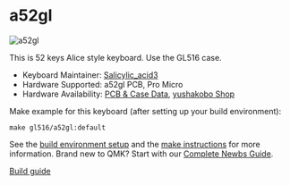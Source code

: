 # a52gl

![a52gl](https://cdn-ak.f.st-hatena.com/images/fotolife/S/Salicylic_acid3/20210911/20210911005227.jpg)

This is 52 keys Alice style keyboard.
Use the GL516 case.

* Keyboard Maintainer: [Salicylic_acid3](https://github.com/Salicylic-acid3)
* Hardware Supported: a52gl PCB, Pro Micro
* Hardware Availability: [PCB & Case Data](https://github.com/Salicylic-acid3/GL516_Exemple), [yushakobo Shop](https://shop.yushakobo.jp/products/3342)

Make example for this keyboard (after setting up your build environment):

    make gl516/a52gl:default

See the [build environment setup](https://docs.qmk.fm/#/getting_started_build_tools) and the [make instructions](https://docs.qmk.fm/#/getting_started_make_guide) for more information. Brand new to QMK? Start with our [Complete Newbs Guide](https://docs.qmk.fm/#/newbs).

[Build guide](https://salicylic-acid3.hatenablog.com/entry/a52gl-j73gl-build-guide)
